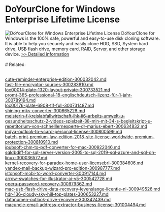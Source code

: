 # DoYourClone for Windows Enterprise Lifetime License
![DoYourClone for Windows Enterprise Lifetime License](https://mycommerce.akamaized.net/api/pimages/P300996953/BIG/300996953.PNG)
DoYourClone for Windows is the 100% safe, powerful and easy-to-use disk cloning software. It is able to help you securely and easily clone HDD, SSD, System hard drive, USB flash drive, memory card, RAID, Server, and other storage device.
[>> Detailed information](https://secure.shareit.com/shareit/product.html?productid=300996953&affiliateid=200057808)<br/><br/># Related:

<br />[cute-reminder-enterprise-edition-300032042.md](https://github.com/downloadplanet/downloadplanet/blob/main/cute-reminder-enterprise-edition-300032042.md)<br />[fast-file-encryptor-sources-300283810.md](https://github.com/downloadplanet/downloadplanet/blob/main/fast-file-encryptor-sources-300283810.md)<br />[loc00014-plate-1320-layout-private-300733521.md](https://github.com/downloadplanet/downloadplanet/blob/main/loc00014-plate-1320-layout-private-300733521.md)<br />[promt-365-professional-18-englischdeutsch-lizenz-für-1-jahr-300789194.md](https://github.com/downloadplanet/downloadplanet/blob/main/promt-365-professional-18-englischdeutsch-lizenz-für-1-jahr-300789194.md)<br />[loc00176-plate-6908-tif-full-300731487.md](https://github.com/downloadplanet/downloadplanet/blob/main/loc00176-plate-6908-tif-full-300731487.md)<br />[shining-mkv-converter-300865228.md](https://github.com/downloadplanet/downloadplanet/blob/main/shining-mkv-converter-300865228.md)<br />[meisterin-f-kreislabfallwirtschaft-ihk-ii6-arbeits-umwelt-u-gesundheitsschutz-2-videos-spielzeit-38-min-mit-34-s-begleitskript-u-repetitorium-von-schnelllernexperte-dr-marius-ebert-300634832.md](https://github.com/downloadplanet/downloadplanet/blob/main/meisterin-f-kreislabfallwirtschaft-ihk-ii6-arbeits-umwelt-u-gesundheitsschutz-2-videos-spielzeit-38-min-mit-34-s-begleitskript-u-repetitorium-von-schnelllernexperte-dr-marius-ebert-300634832.md)<br />[indya-outlook-to-vcard-personal-license-300800599.md](https://github.com/downloadplanet/downloadplanet/blob/main/indya-outlook-to-vcard-personal-license-300800599.md)<br />[batch-print-premium-law-edition-2018-site-license-worldwide-premium-protection-300810910.md](https://github.com/downloadplanet/downloadplanet/blob/main/batch-print-premium-law-edition-2018-site-license-worldwide-premium-protection-300810910.md)<br />[ipubsoft-chm-to-pdf-converter-for-mac-300922046.md](https://github.com/downloadplanet/downloadplanet/blob/main/ipubsoft-chm-to-pdf-converter-for-mac-300922046.md)<br />[sqldbdiff-for-sql-server-version-2005-to-sql-2019-sql-azure-and-sql-on-linux-300036577.md](https://github.com/downloadplanet/downloadplanet/blob/main/sqldbdiff-for-sql-server-version-2005-to-sql-2019-sql-azure-and-sql-on-linux-300036577.md)<br />[kernel-recovery-for-paradox-home-user-licensebrl-300384606.md](https://github.com/downloadplanet/downloadplanet/blob/main/kernel-recovery-for-paradox-home-user-licensebrl-300384606.md)<br />[yandex-mail-backup-wizard-pro-edition-300987777.md](https://github.com/downloadplanet/downloadplanet/blob/main/yandex-mail-backup-wizard-pro-edition-300987777.md)<br />[istonsoft-mobi-to-word-converter-300917144.md](https://github.com/downloadplanet/downloadplanet/blob/main/istonsoft-mobi-to-word-converter-300917144.md)<br />[arrow-swatches-for-illustrator-ai-v5-300542728.md](https://github.com/downloadplanet/downloadplanet/blob/main/arrow-swatches-for-illustrator-ai-v5-300542728.md)<br />[opera-password-recovery-300879362.md](https://github.com/downloadplanet/downloadplanet/blob/main/opera-password-recovery-300879362.md)<br />[mac-usb-flash-drive-data-recovery-levenslange-licentie-nl-300949526.md](https://github.com/downloadplanet/downloadplanet/blob/main/mac-usb-flash-drive-data-recovery-levenslange-licentie-nl-300949526.md)<br />[hdr-136-cloudy-sky-hill-top-plates-300653227.md](https://github.com/downloadplanet/downloadplanet/blob/main/hdr-136-cloudy-sky-hill-top-plates-300653227.md)<br />[datanumen-outlook-drive-recovery-300342439.md](https://github.com/downloadplanet/downloadplanet/blob/main/datanumen-outlook-drive-recovery-300342439.md)<br />[macuncle-email-address-extractor-business-license-301004494.md](https://github.com/downloadplanet/downloadplanet/blob/main/macuncle-email-address-extractor-business-license-301004494.md)